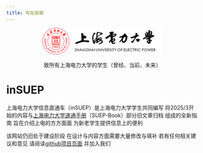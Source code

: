 ```yaml
---
title: 写在前面
---
```

<p style="text-align: center;">
    <img src="./static/imgs/logo.png" alt="suep icon" style="width: 70px; height: 70px"> 
    <img src="./static/imgs/name.png" alt="suep icon" style="height: 70px">
</p>
<p style="text-align: center;">致所有上海电力大学的学生（曾经、当前、未来）</p>

# inSUEP

上海电力大学信息直通车（inSUEP）是上海电力大学学生共同编写 将2025/3开始的内容与[上海电力大学速通手册](https://github.com/SUEP-Plus/SUEP-Book)（SUEP-Book）部分旧文章归档 组成的全新指南 旨在介绍上电的方方面面 为新老学生提供信息上的便利

该网站仍旧处于建设阶段 在设计与内容方面需要大量修改与填补 若有任何相关建议和意见 请阅读[github项目页面](https://github.com/EmptyDust/InSUEP) 并加入我们

